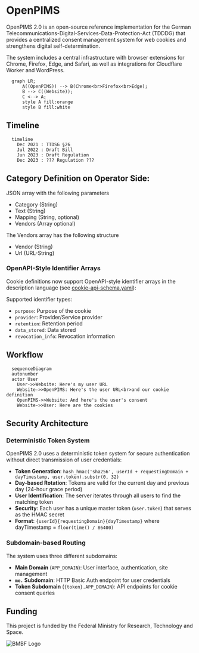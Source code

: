 # OpenPIMS

OpenPIMS 2.0 is an open-source reference implementation for the German Telecommunications-Digital-Services-Data-Protection-Act (TDDDG) that provides a centralized consent management system for web cookies and strengthens digital self-determination.

The system includes a central infrastructure with browser extensions for Chrome, Firefox, Edge, and Safari, as well as integrations for Cloudflare Worker and WordPress.

```mermaid
  graph LR;
      A((OpenPIMS)) --> B(Chrome<br>Firefox<br>Edge);
      B --> C((Website));
      C <--> A;
      style A fill:orange
      style B fill:white
```

## Timeline
```mermaid
  timeline
    Dec 2021 : TTDSG §26
    Jul 2022 : Draft Bill
    Jun 2023 : Draft Regulation
    Dec 2023 : ??? Regulation ???
```

## Category Definition on Operator Side:
JSON array with the following parameters

- Category (String)
- Text (String)
- Mapping (String, optional)
- Vendors (Array optional)

The Vendors array has the following structure
- Vendor (String)
- Url (URL-String)

### OpenAPI-Style Identifier Arrays

Cookie definitions now support OpenAPI-style identifier arrays in the description language (see [cookie-api-schema.yaml](cookie-api-schema.yaml)):

Supported identifier types:
- `purpose`: Purpose of the cookie
- `provider`: Provider/Service provider
- `retention`: Retention period
- `data_stored`: Data stored
- `revocation_info`: Revocation information


## Workflow
```mermaid
  sequenceDiagram
  autonumber
  actor User
    User->>Website: Here's my user URL
    Website->>OpenPIMS: Here's the user URL<br>and our cookie definition
    OpenPIMS->>Website: And here's the user's consent
    Website->>User: Here are the cookies
```

## Security Architecture

### Deterministic Token System
OpenPIMS 2.0 uses a deterministic token system for secure authentication without direct transmission of user credentials:

- **Token Generation**: `hash_hmac('sha256', userId + requestingDomain + dayTimestamp, user.token).substr(0, 32)`
- **Day-based Rotation**: Tokens are valid for the current day and previous day (24-hour grace period)
- **User Identification**: The server iterates through all users to find the matching token
- **Security**: Each user has a unique master token (`user.token`) that serves as the HMAC secret
- **Format**: `{userId}{requestingDomain}{dayTimestamp}` where dayTimestamp = `floor(time() / 86400)`

### Subdomain-based Routing
The system uses three different subdomains:
- **Main Domain** (`APP_DOMAIN`): User interface, authentication, site management
- **`me.` Subdomain**: HTTP Basic Auth endpoint for user credentials
- **Token Subdomain** (`{token}.APP_DOMAIN`): API endpoints for cookie consent queries

## Funding
This project is funded by the Federal Ministry for Research, Technology and Space.

![BMBF Logo](https://upload.wikimedia.org/wikipedia/commons/d/df/BMFTR_Logo.svg)
